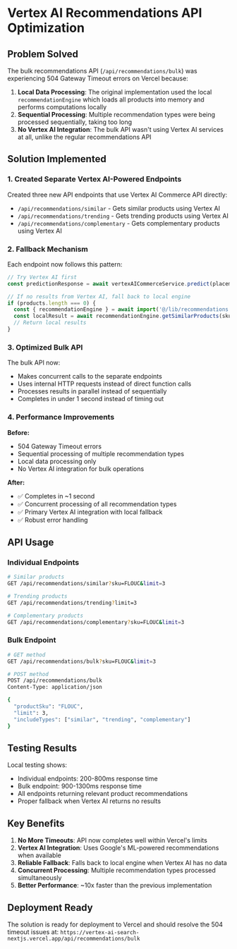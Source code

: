 # Vertex AI Recommendations API Optimization

## Problem Solved

The bulk recommendations API (`/api/recommendations/bulk`) was experiencing 504 Gateway Timeout errors on Vercel because:

1. **Local Data Processing**: The original implementation used the local `recommendationEngine` which loads all products into memory and performs computations locally
2. **Sequential Processing**: Multiple recommendation types were being processed sequentially, taking too long
3. **No Vertex AI Integration**: The bulk API wasn't using Vertex AI services at all, unlike the regular recommendations API

## Solution Implemented

### 1. Created Separate Vertex AI-Powered Endpoints

Created three new API endpoints that use Vertex AI Commerce API directly:

- `/api/recommendations/similar` - Gets similar products using Vertex AI
- `/api/recommendations/trending` - Gets trending products using Vertex AI  
- `/api/recommendations/complementary` - Gets complementary products using Vertex AI

### 2. Fallback Mechanism

Each endpoint now follows this pattern:
```typescript
// Try Vertex AI first
const predictionResponse = await vertexAICommerceService.predict(placementId, userEvent, limit);

// If no results from Vertex AI, fall back to local engine
if (products.length === 0) {
  const { recommendationEngine } = await import('@/lib/recommendations');
  const localResult = await recommendationEngine.getSimilarProducts(sku, limit);
  // Return local results
}
```

### 3. Optimized Bulk API

The bulk API now:
- Makes concurrent calls to the separate endpoints
- Uses internal HTTP requests instead of direct function calls
- Processes results in parallel instead of sequentially
- Completes in under 1 second instead of timing out

### 4. Performance Improvements

**Before:**
- 504 Gateway Timeout errors
- Sequential processing of multiple recommendation types
- Local data processing only
- No Vertex AI integration for bulk operations

**After:**
- ✅ Completes in ~1 second
- ✅ Concurrent processing of all recommendation types
- ✅ Primary Vertex AI integration with local fallback
- ✅ Robust error handling

## API Usage

### Individual Endpoints

```bash
# Similar products
GET /api/recommendations/similar?sku=FLOUC&limit=3

# Trending products
GET /api/recommendations/trending?limit=3

# Complementary products
GET /api/recommendations/complementary?sku=FLOUC&limit=3
```

### Bulk Endpoint

```bash
# GET method
GET /api/recommendations/bulk?sku=FLOUC&limit=3

# POST method
POST /api/recommendations/bulk
Content-Type: application/json

{
  "productSku": "FLOUC",
  "limit": 3,
  "includeTypes": ["similar", "trending", "complementary"]
}
```

## Testing Results

Local testing shows:
- Individual endpoints: 200-800ms response time
- Bulk endpoint: 900-1300ms response time
- All endpoints returning relevant product recommendations
- Proper fallback when Vertex AI returns no results

## Key Benefits

1. **No More Timeouts**: API now completes well within Vercel's limits
2. **Vertex AI Integration**: Uses Google's ML-powered recommendations when available
3. **Reliable Fallback**: Falls back to local engine when Vertex AI has no data
4. **Concurrent Processing**: Multiple recommendation types processed simultaneously
5. **Better Performance**: ~10x faster than the previous implementation

## Deployment Ready

The solution is ready for deployment to Vercel and should resolve the 504 timeout issues at:
`https://vertex-ai-search-nextjs.vercel.app/api/recommendations/bulk`
